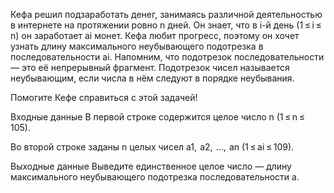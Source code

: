 ﻿Кефа решил подзаработать денег, занимаясь различной деятельностью в интернете на протяжении ровно n дней. Он знает, что в i-й день (1 ≤ i ≤ n) он заработает ai монет. Кефа любит прогресс, поэтому он хочет узнать длину максимального неубывающего подотрезка в последовательности ai. Напомним, что подотрезок последовательности — это её непрерывный фрагмент. Подотрезок чисел называется неубывающим, если числа в нём следуют в порядке неубывания.

Помогите Кефе справиться с этой задачей!

Входные данные
В первой строке содержится целое число n (1 ≤ n ≤ 105).

Во второй строке заданы n целых чисел a1,  a2,  ...,  an (1 ≤ ai ≤ 109).

Выходные данные
Выведите единственное целое число — длину максимального неубывающего подотрезка последовательности a.
